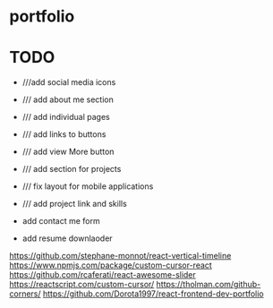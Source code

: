 # portfolio

# TODO
- ///add social media icons 
- /// add about me section
- /// add individual pages
- /// add links to buttons

- /// add view More button
- /// add section for projects
- /// fix layout for mobile applications
- /// add project link and skills
- add contact me form
- add resume downlaoder


<https://github.com/stephane-monnot/react-vertical-timeline>
<https://www.npmjs.com/package/custom-cursor-react>
<https://github.com/rcaferati/react-awesome-slider>
<https://reactscript.com/custom-cursor/>
<https://tholman.com/github-corners/>
<https://github.com/Dorota1997/react-frontend-dev-portfolio>